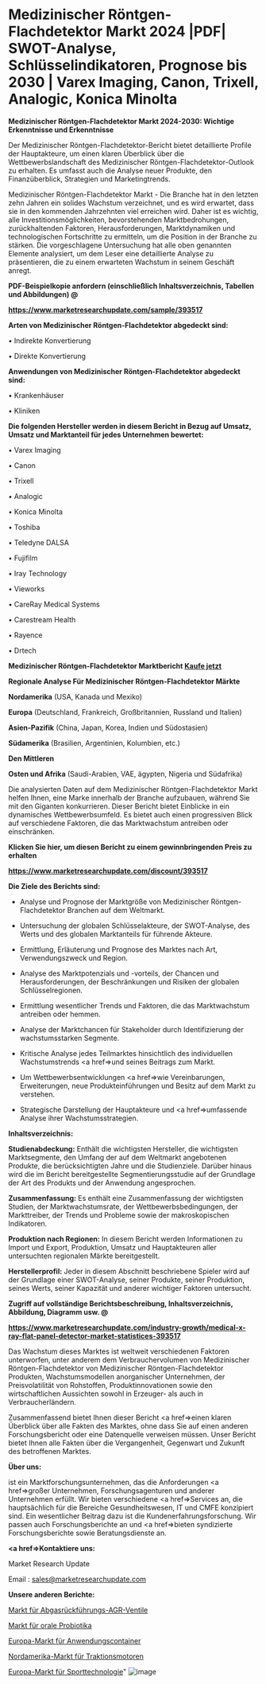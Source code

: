 # Medizinischer Röntgen-Flachdetektor Markt 2024 |PDF| SWOT-Analyse, Schlüsselindikatoren, Prognose bis 2030 | Varex Imaging, Canon, Trixell, Analogic, Konica Minolta

<strong>Medizinischer Röntgen-Flachdetektor Markt 2024-2030: Wichtige Erkenntnisse und Erkenntnisse</strong>

Der Medizinischer Röntgen-Flachdetektor-Bericht bietet detaillierte Profile der Hauptakteure, um einen klaren Überblick über die Wettbewerbslandschaft des Medizinischer Röntgen-Flachdetektor-Outlook zu erhalten. Es umfasst auch die Analyse neuer Produkte, den Finanzüberblick, Strategien und Marketingtrends.

Medizinischer Röntgen-Flachdetektor Markt - Die Branche hat in den letzten zehn Jahren ein solides Wachstum verzeichnet, und es wird erwartet, dass sie in den kommenden Jahrzehnten viel erreichen wird. Daher ist es wichtig, alle Investitionsmöglichkeiten, bevorstehenden Marktbedrohungen, zurückhaltenden Faktoren, Herausforderungen, Marktdynamiken und technologischen Fortschritte zu ermitteln, um die Position in der Branche zu stärken. Die vorgeschlagene Untersuchung hat alle oben genannten Elemente analysiert, um dem Leser eine detaillierte Analyse zu präsentieren, die zu einem erwarteten Wachstum in seinem Geschäft anregt.



<strong><b>PDF-Beispielkopie anfordern (einschließlich Inhaltsverzeichnis, Tabellen und Abbildungen) @ </b></strong>

<strong><a href=https://www.marketresearchupdate.com/sample/393517>

<strong>https://www.marketresearchupdate.com/sample/393517</u></a></strong></strong>



<strong>Arten von Medizinischer Röntgen-Flachdetektor abgedeckt sind:</strong>

• Indirekte Konvertierung

• Direkte Konvertierung



<strong>Anwendungen von Medizinischer Röntgen-Flachdetektor abgedeckt sind:</strong>

• Krankenhäuser

• Kliniken



<strong>Die folgenden Hersteller werden in diesem Bericht in Bezug auf Umsatz, Umsatz und Marktanteil für jedes Unternehmen bewertet:</strong>

• Varex Imaging

• Canon

• Trixell

• Analogic

• Konica Minolta

• Toshiba

• Teledyne DALSA

• Fujifilm

• Iray Technology

• Vieworks

• CareRay Medical Systems

• Carestream Health

• Rayence

• Drtech



<strong>Medizinischer Röntgen-Flachdetektor Marktbericht <a href=https://www.marketresearchupdate.com/buynow/393517>Kaufe jetzt</a></strong>



<strong>Regionale Analyse Für Medizinischer Röntgen-Flachdetektor Märkte</strong>



<strong>Nordamerika</strong> (USA, Kanada und Mexiko)



<strong>Europa</strong> (Deutschland, Frankreich, Großbritannien, Russland und Italien)



<strong>Asien-Pazifik</strong> (China, Japan, Korea, Indien und Südostasien)



<strong>Südamerika</strong> (Brasilien, Argentinien, Kolumbien, etc.)



<strong>Den Mittleren</strong> 

<strong>Osten und Afrika</strong> (Saudi-Arabien, VAE, ägypten, Nigeria und Südafrika)

Die analysierten Daten auf dem Medizinischer Röntgen-Flachdetektor Markt helfen Ihnen, eine Marke innerhalb der Branche aufzubauen, während Sie mit den Giganten konkurrieren. Dieser Bericht bietet Einblicke in ein dynamisches Wettbewerbsumfeld. Es bietet auch einen progressiven Blick auf verschiedene Faktoren, die das Marktwachstum antreiben oder einschränken.



<strong>Klicken Sie hier, um diesen Bericht zu einem gewinnbringenden Preis zu erhalten
</strong>

<strong><a href=https://www.marketresearchupdate.com/discount/393517>https://www.marketresearchupdate.com/discount/393517</b></u></strong></a>



<strong>Die Ziele des Berichts sind:</strong>

- Analyse und Prognose der Marktgröße von Medizinischer Röntgen-Flachdetektor Branchen auf dem Weltmarkt.

- Untersuchung der globalen Schlüsselakteure, der SWOT-Analyse, des Werts und des globalen Marktanteils für führende Akteure.

- Ermittlung, Erläuterung und Prognose des Marktes nach Art, Verwendungszweck und Region.

- Analyse des Marktpotenzials und -vorteils, der Chancen und Herausforderungen, der Beschränkungen und Risiken der globalen Schlüsselregionen.

- Ermittlung wesentlicher Trends und Faktoren, die das Marktwachstum antreiben oder hemmen.

- Analyse der Marktchancen für Stakeholder durch Identifizierung der wachstumsstarken Segmente.

- Kritische Analyse jedes Teilmarktes hinsichtlich des individuellen Wachstumstrends <a href=>und</a> seines Beitrags zum Markt.

- Um Wettbewerbsentwicklungen <a href=>wie</a> Vereinbarungen, Erweiterungen, neue Produkteinführungen und Besitz auf dem Markt zu verstehen.

- Strategische Darstellung der Hauptakteure und <a href=>umfas</a>sende Analyse ihrer Wachstumsstrategien.



<strong>Inhaltsverzeichnis:</strong>



<strong>Studienabdeckung:</strong> Enthält die wichtigsten Hersteller, die wichtigsten Marktsegmente, den Umfang der auf dem Weltmarkt angebotenen Produkte, die berücksichtigten Jahre und die Studienziele. Darüber hinaus wird die im Bericht bereitgestellte Segmentierungsstudie auf der Grundlage der Art des Produkts und der Anwendung angesprochen.



<strong>Zusammenfassung:</strong> Es enthält eine Zusammenfassung der wichtigsten Studien, der Marktwachstumsrate, der Wettbewerbsbedingungen, der Markttreiber, der Trends und Probleme sowie der makroskopischen Indikatoren.



<strong>Produktion nach Regionen:</strong> In diesem Bericht werden Informationen zu Import und Export, Produktion, Umsatz und Hauptakteuren aller untersuchten regionalen Märkte bereitgestellt.



<strong>Herstellerprofil:</strong> Jeder in diesem Abschnitt beschriebene Spieler wird auf der Grundlage einer SWOT-Analyse, seiner Produkte, seiner Produktion, seines Werts, seiner Kapazität und anderer wichtiger Faktoren untersucht.



<strong><b>Zugriff auf vollständige Berichtsbeschreibung, Inhaltsverzeichnis, Abbildung, Diagramm usw. @ </b></strong>

<strong><a href=https://www.marketresearchupdate.com/industry-growth/medical-x-ray-flat-panel-detector-market-statistices-393517>https://www.marketresearchupdate.com/industry-growth/medical-x-ray-flat-panel-detector-market-statistices-393517</a></strong>

Das Wachstum dieses Marktes ist weltweit verschiedenen Faktoren unterworfen, unter anderem dem Verbrauchervolumen von Medizinischer Röntgen-Flachdetektor von Medizinischer Röntgen-Flachdetektor Produkten, Wachstumsmodellen anorganischer Unternehmen, der Preisvolatilität von Rohstoffen, Produktinnovationen sowie den wirtschaftlichen Aussichten sowohl in Erzeuger- als auch in Verbraucherländern.

Zusammenfassend bietet Ihnen dieser Bericht <a href=>einen</a> klaren Überblick über alle Fakten des Marktes, ohne dass Sie auf einen anderen Forschungsbericht oder eine Datenquelle verweisen müssen. Unser Bericht bietet Ihnen alle Fakten über die Vergangenheit, Gegenwart und Zukunft des betroffenen Marktes.



<strong>Über uns:</strong>

 ist ein Marktforschungsunternehmen, das die Anforderungen <a href=>großer</a> Unternehmen, Forschungsagenturen und anderer Unternehmen erfüllt. Wir bieten verschiedene <a href=>Services</a> an, die hauptsächlich für die Bereiche Gesundheitswesen, IT und CMFE konzipiert sind. Ein wesentlicher Beitrag dazu ist die Kundenerfahrungsforschung. Wir passen auch Forschungsberichte an und <a href=>bieten</a> syndizierte Forschungsberichte sowie Beratungsdienste an.



<strong><a href=>Kontaktiere uns:</a></strong>

Market Research Update

Email : sales@marketresearchupdate.com



<strong>Unsere anderen Berichte:</strong>

<a href=https://www.linkedin.com/pulse/exhaust-gas-recirculation-egr-valves-market-size-share>Markt für Abgasrückführungs-AGR-Ventile</a>

<a href=https://www.linkedin.com/pulse/oral-probiotics-market-size-industry-growth-factors-applications>Markt für orale Probiotika</a>

<a href=https://www.linkedin.com/pulse/europe-application-container-market-size-trends-share>Europa-Markt für Anwendungscontainer</a>

<a href=https://www.linkedin.com/pulse/north-america-traction-motor-market-expecting>Nordamerika-Markt für Traktionsmotoren</a>

<a href=https://www.linkedin.com/pulse/europe-sports-technology-market-continues-rapid>Europa-Markt für Sporttechnologie</a>"
![image](https://github.com/meghapanth/markettrends/assets/163847665/8ad5d51c-2f94-4661-8f23-58a00ce988f6)
